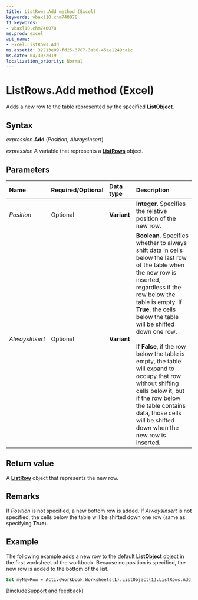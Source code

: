 ```yaml
---
title: ListRows.Add method (Excel)
keywords: vbaxl10.chm740078
f1_keywords:
- vbaxl10.chm740078
ms.prod: excel
api_name:
- Excel.ListRows.Add
ms.assetid: 32213e09-fd25-3787-3ab8-45ee1249ca1c
ms.date: 04/30/2019
localization_priority: Normal
---
```



# ListRows.Add method (Excel)

Adds a new row to the table represented by the specified **[ListObject](Excel.ListObject.md)**.


## Syntax

_expression_.**Add** (_Position_, _AlwaysInsert_)

_expression_ A variable that represents a **[ListRows](Excel.ListRows.md)** object.


## Parameters

|Name|Required/Optional|Data type|Description|
|:-----|:-----|:-----|:-----|
| _Position_|Optional| **Variant**| **Integer**. Specifies the relative position of the new row.|
| _AlwaysInsert_|Optional| **Variant**| **Boolean**. Specifies whether to always shift data in cells below the last row of the table when the new row is inserted, regardless if the row below the table is empty. If **True**, the cells below the table will be shifted down one row.<br/><br/>If **False**, if the row below the table is empty, the table will expand to occupy that row without shifting cells below it, but if the row below the table contains data, those cells will be shifted down when the new row is inserted.|

## Return value

A **[ListRow](Excel.ListRow.md)** object that represents the new row.


## Remarks

If _Position_ is not specified, a new bottom row is added. If _AlwaysInsert_ is not specified, the cells below the table will be shifted down one row (same as specifying **True**).


## Example

The following example adds a new row to the default **ListObject** object in the first worksheet of the workbook. Because no position is specified, the new row is added to the bottom of the list.

```vb
Set myNewRow = ActiveWorkbook.Worksheets(1).ListObject(1).ListRows.Add
```



[!include[Support and feedback](~/includes/feedback-boilerplate.md)]
